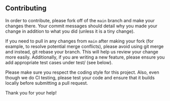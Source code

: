 ## Contributing

In order to contribute, please fork off of the `main` branch and make your changes there. 
Your commit messages should detail why you made your change in addition to what you 
did (unless it is a tiny change).

If you need to pull in any changes from `main` after making your fork 
(for example, to resolve potential merge conflicts), 
please avoid using git merge and instead, git rebase your branch. 
This will help us review your change more easily.
Additionally, if you are writing a new feature, 
please ensure you add appropriate test cases under test/ (see below).


Please make sure you respect the coding style for this project. 
Also, even though we do CI testing, 
please test your code and ensure that it builds locally before submitting a pull request.

Thank you for your help!
